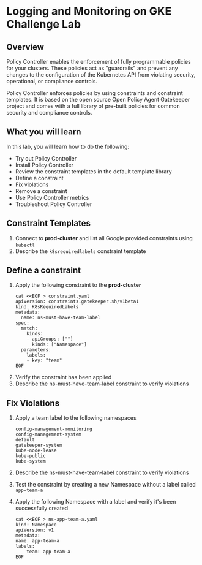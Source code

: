 # Logging and Monitoring on GKE Challenge Lab

## Overview

Policy Controller enables the enforcement of fully programmable policies for your clusters. These policies act as "guardrails" and prevent any changes to the configuration of the Kubernetes API from violating security, operational, or compliance controls.

Policy Controller enforces policies by using constraints and constraint templates. It is based on the open source Open Policy Agent Gatekeeper project and comes with a full library of pre-built policies for common security and compliance controls.

## What you will learn

In this lab, you will learn how to do the following:

- Try out Policy Controller
- Install Policy Controller
- Review the constraint templates in the default template library
- Define a constraint
- Fix violations
- Remove a constraint
- Use Policy Controller metrics
- Troubleshoot Policy Controller

## Constraint Templates

1. Connect to **prod-cluster** and list all Google provided constraints using `kubectl`
2. Describe the `k8srequiredlabels` constraint template

## Define a constraint

1. Apply the following constraint to the **prod-cluster**
   ```
   cat <<EOF > constraint.yaml
   apiVersion: constraints.gatekeeper.sh/v1beta1
   kind: K8sRequiredLabels
   metadata:
     name: ns-must-have-team-label
   spec:
     match:
       kinds:
       - apiGroups: [""]
         kinds: ["Namespace"]
     parameters:
       labels:
       - key: "team"
   EOF
   ```
2. Verify the constraint has been applied
3. Describe the ns-must-have-team-label constraint to verify violations

## Fix Violations

1. Apply a team label to the following namespaces

   ```
   config-management-monitoring
   config-management-system
   default
   gatekeeper-system
   kube-node-lease
   kube-public
   kube-system
   ```

2. Describe the ns-must-have-team-label constraint to verify violations
3. Test the constraint by creating a new Namespace without a label called `app-team-a`
4. Apply the following Namespace with a label and verify it's been successfully created
   ```
   cat <<EOF > ns-app-team-a.yaml
   kind: Namespace
   apiVersion: v1
   metadata:
   name: app-team-a
   labels:
       team: app-team-a
   EOF
   ```

